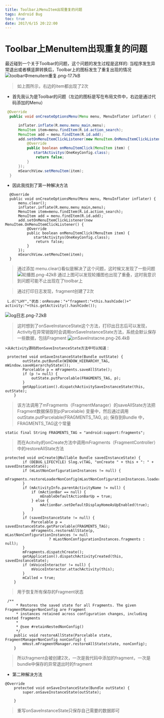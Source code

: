 ```yaml
---
title: Toolbar上MenuItem出现重复的问题
tags: Android Bug
toc: true
date: 2017/6/15 20:22:00
---
```


# Toolbar上MenuItem出现重复的问题






 最近碰到一个关于Toolbar的问题，这个问题的发生过程是这样的:
    当程序发生异常退出或者横竖屏转换后，Toolbar上的图标发生了重复出现的情况
    ![toolbar中menuitem重复.png-17.7kB][1]


  > 如上图所示，右边的item都出现了2次

  * 首先我认为是Toolbar的问题（左边的图标是写在布局文件中，右边是通过代码添加的Menu）
  ```java
   @Override
    public void onCreateOptionsMenu(Menu menu, MenuInflater inflater) {

        inflater.inflate(R.menu.menu_main,menu);
        MenuItem item=menu.findItem(R.id.action_search);
        MenuItem add = menu.findItem(R.id.add);
        add.setOnMenuItemClickListener(new MenuItem.OnMenuItemClickListener() {
            @Override
            public boolean onMenuItemClick(MenuItem item) {
               startActivitys(OneKeyConfig.class);
                return false;
            }
        });
        mSearchView.setMenuItem(item);
    }
  ```

  * 因此我找到了第一种解决方法
  ```
    @Override
    public void onCreateOptionsMenu(Menu menu, MenuInflater inflater) {
        menu.clear();
        inflater.inflate(R.menu.menu_main,menu);
        MenuItem item=menu.findItem(R.id.action_search);
        MenuItem add = menu.findItem(R.id.add);
        add.setOnMenuItemClickListener(new MenuItem.OnMenuItemClickListener() {
            @Override
            public boolean onMenuItemClick(MenuItem item) {
               startActivitys(OneKeyConfig.class);
                return false;
            }
        });
        mSearchView.setMenuItem(item);
    }
  ```
  > 通过添加 menu.clear()看似是解决了这个问题，这时候又发现了一些问题
  ![轮播图.png-42kB][2]
通过上图可以发现轮播图也出现了重叠，这时我意识到问题可能不止出现在了toolbar上

> 通过打印日志发现，fragment创建了2次
```
 L.d("LHY","状态：onResume："+"fragment:"+this.hashCode()+" activity:"+this.getActivity().hashCode());
```
![log日志.png-7.2kB][3]
>这时想到了onSaveInstanceState这个方法，打印出日志后可以发现，Activity在异常销毁时会调用onSaveInstanceState方法，系统会默认保存一些数据，包括Fragment
![onSaveInstacne.png-26.4kB][4]


    >从Activity源码的onSaveInstanceState方法中可以知道：
```
 protected void onSaveInstanceState(Bundle outState) {
        outState.putBundle(WINDOW_HIERARCHY_TAG, mWindow.saveHierarchyState());
        Parcelable p = mFragments.saveAllState();
        if (p != null) {
            outState.putParcelable(FRAGMENTS_TAG, p);
        }
        getApplication().dispatchActivitySaveInstanceState(this, outState);
    }
```
> 该方法调用了mFragments（FragmentManager）的saveAllState方法把Fragment数据保存到p(Parcelable) 变量中，然后通过调用outState.putParcelable(FRAGMENTS_TAG, p);
保存到Bundle 中，FRAGMENTS_TAG这个常量
```
static final String FRAGMENTS_TAG = "android:support:fragments";
```
>而在Acitvity的onCreate方法中调用mFragments（FragmentController）中的restoreAllState方法
```
protected void onCreate(@Nullable Bundle savedInstanceState) {
        if (DEBUG_LIFECYCLE) Slog.v(TAG, "onCreate " + this + ": " + savedInstanceState);
        if (mLastNonConfigurationInstances != null) {
            mFragments.restoreLoaderNonConfig(mLastNonConfigurationInstances.loaders);
        }
        if (mActivityInfo.parentActivityName != null) {
            if (mActionBar == null) {
                mEnableDefaultActionBarUp = true;
            } else {
                mActionBar.setDefaultDisplayHomeAsUpEnabled(true);
            }
        }
        if (savedInstanceState != null) {
            Parcelable p = savedInstanceState.getParcelable(FRAGMENTS_TAG);
            mFragments.restoreAllState(p, mLastNonConfigurationInstances != null
                    ? mLastNonConfigurationInstances.fragments : null);
        }
        mFragments.dispatchCreate();
        getApplication().dispatchActivityCreated(this, savedInstanceState);
        if (mVoiceInteractor != null) {
            mVoiceInteractor.attachActivity(this);
        }
        mCalled = true;
    }
```
>用于恢复所有保存的Fragment状态
```
 /**
     * Restores the saved state for all Fragments. The given FragmentManagerNonConfig are Fragment
     * instances retained across configuration changes, including nested fragments
     *
     * @see #retainNestedNonConfig()
     */
    public void restoreAllState(Parcelable state, FragmentManagerNonConfig nonConfig) {
        mHost.mFragmentManager.restoreAllState(state, nonConfig);
    }
```
> 所以fragment会被创建2次，一次是我代码中添加的fragment，一次是bundle中保存的异常退出时的fragment

* 第二种解决方法
```
@Override
    protected void onSaveInstanceState(Bundle outState) {
        super.onSaveInstanceState(outState);

    }
```
>重写onSaveInstanceState只保存自己需要的数据即可

  [1]: http://static.zybuluo.com/NoHarry/qjkwhh83ykizzoaskjogefqy/toolbar%E4%B8%ADmenuitem%E9%87%8D%E5%A4%8D.png
  [2]: http://static.zybuluo.com/NoHarry/pv73bpllg3idna0ccivejv8h/%E8%BD%AE%E6%92%AD%E5%9B%BE.png
  [3]: http://static.zybuluo.com/NoHarry/253svlhyu0sdkqvo4yebfiem/log%E6%97%A5%E5%BF%97.png
  [4]: http://static.zybuluo.com/NoHarry/6uil8utp89qynttmg4jdbtgk/onSaveInstacne.png
